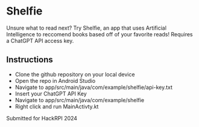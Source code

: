 # Shelfie
Unsure what to read next? Try Shelfie, an app that uses Artificial Intelligence to reccomend books based off of your favorite reads! Requires a ChatGPT API access key.

## Instructions
- Clone the github repository on your local device
- Open the repo in Android Studio
- Navigate to app/src/main/java/com/example/shelfie/api-key.txt
- Insert your ChatGPT API Key
- Navigate to app/src/main/java/com/example/shelfie
- Right click and run MainActivty.kt


Submitted for HackRPI 2024
